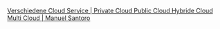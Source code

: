  <a href="https://github.com/manuelsantoro06/M346/blob/main/Aufgabe 1.2">Verschiedene Cloud Service | Private Cloud Public Cloud Hybride Cloud Multi Cloud | Manuel Santoro</a> 
